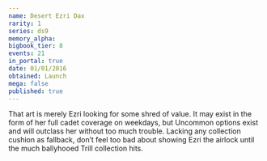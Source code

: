 ```yaml
---
name: Desert Ezri Dax
rarity: 1
series: ds9
memory_alpha:
bigbook_tier: 8
events: 21
in_portal: true
date: 01/01/2016
obtained: Launch
mega: false
published: true
---
```


That art is merely Ezri looking for some shred of value. It may exist in the form of her full cadet coverage on weekdays, but Uncommon options exist and will outclass her without too much trouble. Lacking any collection cushion as fallback, don’t feel too bad about showing Ezri the airlock until the much ballyhooed Trill collection hits.
